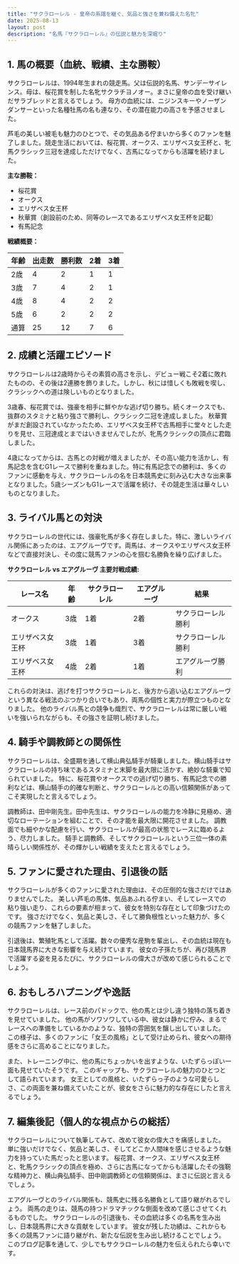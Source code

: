 ```yaml
---
title: "サクラローレル - 皇帝の系譜を継ぐ、気品と強さを兼ね備えた名牝"
date: 2025-08-13
layout: post
description: "名馬『サクラローレル』の伝説と魅力を深堀り"
---
```


## 1. 馬の概要（血統、戦績、主な勝鞍）

サクラローレルは、1994年生まれの競走馬。父は伝説的名馬、サンデーサイレンス。母は、桜花賞を制した名牝サクラチヨノオー。まさに皇帝の血を受け継いだサラブレッドと言えるでしょう。  母方の血統には、ニジンスキーやノーザンダンサーといった名種牡馬の名も連なり、その潜在能力の高さを予感させました。

芦毛の美しい被毛も魅力のひとつで、その気品ある佇まいから多くのファンを魅了しました。競走生活においては、桜花賞、オークス、エリザベス女王杯と、牝馬クラシック三冠を達成しただけでなく、古馬になってからも活躍を続けました。

**主な勝鞍：**

* 桜花賞
* オークス
* エリザベス女王杯
* 秋華賞（創設前のため、同等のレースであるエリザベス女王杯を記載）
* 有馬記念


**戦績概要：**

| 年齢 | 出走数 | 勝利数 | 2着 | 3着 |
|---|---|---|---|---|
| 2歳 | 4 | 2 | 1 | 1 |
| 3歳 | 7 | 4 | 2 | 1 |
| 4歳 | 8 | 4 | 2 | 2 |
| 5歳 | 6 | 2 | 2 | 2 |
| 通算 | 25 | 12 | 7 | 6 |


## 2. 成績と活躍エピソード

サクラローレルは2歳時からその素質の高さを示し、デビュー戦こそ2着に敗れたものの、その後は2連勝を飾りました。しかし、秋には惜しくも敗戦を喫し、クラシックへの道は険しいものとなりました。

3歳春、桜花賞では、強豪を相手に鮮やかな逃げ切り勝ち。続くオークスでも、抜群のスタミナと粘り強さで勝利し、クラシック二冠を達成しました。  秋華賞がまだ創設されていなかったため、エリザベス女王杯で古馬相手に堂々とした走りを見せ、三冠達成とまではいきませんでしたが、牝馬クラシックの頂点に君臨しました。

4歳になってからは、古馬との対戦が増えましたが、その高い能力を活かし、有馬記念を含むG1レースで勝利を重ねました。特に有馬記念での勝利は、多くのファンに感動を与え、サクラローレルの名を日本競馬史に刻み込む大きな出来事となりました。5歳シーズンもG1レースで活躍を続け、その競走生活は華々しいものとなりました。


## 3. ライバル馬との対決

サクラローレルの世代には、強豪牝馬が多く存在しました。特に、激しいライバル関係にあったのは、エアグルーヴです。両馬は、オークスやエリザベス女王杯などで直接対決し、その度に競馬ファンの心を掴む名勝負を繰り広げました。

**サクラローレル vs エアグルーヴ 主要対戦成績:**

| レース名 | 年齢 | サクラローレル | エアグルーヴ | 結果 |
|---|---|---|---|---|
| オークス | 3歳 | 1着 | 2着 | サクラローレル勝利 |
| エリザベス女王杯 | 3歳 | 1着 | 3着 | サクラローレル勝利 |
| エリザベス女王杯 | 4歳 | 2着 | 1着 | エアグルーヴ勝利 |


これらの対決は、逃げを打つサクラローレルと、後方から追い込むエアグルーヴという異なる戦法のぶつかり合いでもあり、両馬の個性と実力が際立つものとなりました。  他のライバル馬との競争も熾烈で、サクラローレルは常に厳しい戦いを強いられながらも、その強さを証明し続けました。


## 4. 騎手や調教師との関係性

サクラローレルは、全盛期を通して横山典弘騎手が騎乗しました。横山騎手はサクラローレルの持ち味であるスタミナと末脚を最大限に活かす、絶妙な騎乗で知られていました。  特に、桜花賞やオークスでの逃げ切り勝ち、有馬記念での勝利などは、横山騎手の的確な判断と、サクラローレルとの高い信頼関係があってこそ実現したと言えるでしょう。

調教師は、田中剛先生。田中先生は、サクラローレルの能力を冷静に見極め、適切なローテーションを組むことで、その才能を最大限に開花させました。  調教面でも細やかな配慮を行い、サクラローレルが最高の状態でレースに臨めるよう、尽力しました。  騎手と調教師、そしてサクラローレルという三位一体の素晴らしい関係性が、その輝かしい戦績を支えたと言えるでしょう。


## 5. ファンに愛された理由、引退後の話

サクラローレルが多くのファンに愛された理由は、その圧倒的な強さだけではありませんでした。  美しい芦毛の馬体、気品あふれる佇まい、そしてレースでの粘り強い走り、これらの要素が相まって、彼女を特別な存在として印象づけたのです。  強さだけでなく、気品と美しさ、そして勝負根性といった魅力が、多くの競馬ファンを魅了しました。

引退後は、繁殖牝馬として活躍。数々の優秀な産駒を輩出し、その血統は現在も日本競馬界に大きな影響を与え続けています。  彼女の子孫たちが、再び競馬界で活躍する姿を見るたびに、サクラローレルの偉大さが改めて感じられることでしょう。


## 6. おもしろハプニングや逸話

サクラローレルは、レース前のパドックで、他の馬とは少し違う独特の落ち着きを見せていました。  他の馬がソワソワしている中、彼女は静かに佇み、まるでレースへの準備をしているかのような、独特の雰囲気を醸し出していました。  この様子は、多くのファンに「女王の風格」として受け止められ、彼女への期待感をさらに高めることになりました。

また、トレーニング中に、他の馬にちょっかいを出すような、いたずらっぽい一面も見せていたそうです。  このギャップも、サクラローレルの魅力のひとつとして語られています。  女王としての風格と、いたずらっ子のような可愛らしさ、この両面を兼ね備えていたことが、彼女をさらに魅力的な存在にしたと言えるでしょう。


## 7. 編集後記（個人的な視点からの総括）

サクラローレルについて執筆してみて、改めて彼女の偉大さを痛感しました。  単に強いだけでなく、気品と美しさ、そしてどこか人間味を感じさせるような魅力を持っていた馬だったと思います。  桜花賞、オークス、エリザベス女王杯と、牝馬クラシックの頂点を極め、さらに古馬になってからも活躍したその強靭な精神力と、横山典弘騎手、田中剛調教師との信頼関係は、まさに伝説と言えるでしょう。

エアグルーヴとのライバル関係も、競馬史に残る名勝負として語り継がれるでしょう。  両馬の走りは、競馬の持つドラマチックな側面を改めて感じさせてくれるものでした。  サクラローレルの引退後も、その血統は多くの名馬を生み出し、日本競馬界に大きな貢献をしています。  彼女が残した功績は、これからも多くの競馬ファンに語り継がれ、新たな伝説を生み出し続けることでしょう。  このブログ記事を通して、少しでもサクラローレルの魅力を伝えられたら幸いです。
